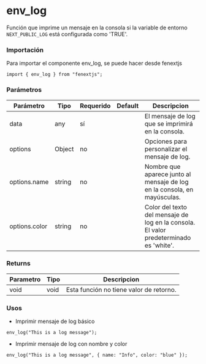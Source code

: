 # env_log

Función que imprime un mensaje en la consola si la variable de entorno `NEXT_PUBLIC_LOG` está configurada como 'TRUE'.

### Importación

Para importar el componente env_log, se puede hacer desde fenextjs

```tsx copy
import { env_log } from "fenextjs";
```

### Parámetros

| Parámetro     | Tipo   | Requerido | Default | Descripcion                                                                           |
| ------------- | ------ | --------- | ------- | ------------------------------------------------------------------------------------- |
| data          | any    | sí        |         | El mensaje de log que se imprimirá en la consola.                                     |
| options       | Object | no        |         | Opciones para personalizar el mensaje de log.                                         |
| options.name  | string | no        |         | Nombre que aparece junto al mensaje de log en la consola, en mayúsculas.              |
| options.color | string | no        |         | Color del texto del mensaje de log en la consola. El valor predeterminado es 'white'. |

### Returns

| Parametro | Tipo | Descripcion                             |
| --------- | ---- | --------------------------------------- |
| void      | void | Esta función no tiene valor de retorno. |

### Usos

-   Imprimir mensaje de log básico

```tsx copy
env_log("This is a log message");
```

-   Imprimir mensaje de log con nombre y color

```tsx copy
env_log("This is a log message", { name: "Info", color: "blue" });
```
